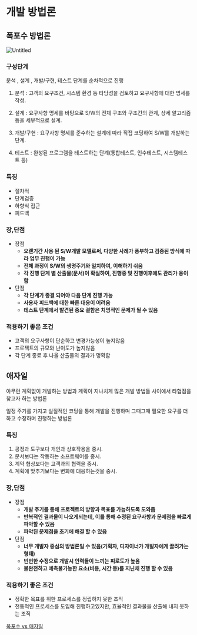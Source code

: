 # 개발 방법론

## 폭포수 방법론

![Untitled](%E1%84%80%E1%85%A2%E1%84%87%E1%85%A1%E1%86%AF%20%E1%84%87%E1%85%A1%E1%86%BC%E1%84%87%E1%85%A5%E1%86%B8%E1%84%85%E1%85%A9%E1%86%AB%2072cbbf97068148a4b83402a240ec2725/Untitled.png)

### 구성단계

분석 , 설계 , 개발/구현, 테스트 단계를 순차적으로 진행

1) 분석 : 고객의 요구조건, 시스템 환경 등 타당성을 검토하고 요구사항에 대한 명세를 작성.

2) 설계 : 요구사항 명세를 바탕으로 S/W의 전체 구조와 구조간의 관계, 상세 알고리즘 등을 세부적으로 설계.

3) 개발/구현 : 요구사항 명세를 준수하는 설계에 따라 직접 코딩하여 S/W를 개발하는 단계.

4) 테스트 : 완성된 프로그램을 테스트하는 단계(통합테스트, 인수테스트, 시스템테스트 등)

### 특징

- 절차적
- 단계검증
- 하향식 접근
- 피드백

### 장,단점

- 장점
    - **오랜기간 사용 된 S/W개발 모델로써, 다양한 사례가 풍부하고 검증된 방식에 따라 업무 진행이 가능**
    - **전체 과정이 S/W의 생명주기와 일치하여, 이해하기 쉬움**
    - **각 진행 단계 별 산출물(문서)이 확실하여, 진행중 및 진행이후에도 관리가 용이함**
- 단점
    - **각 단계가 종결 되어야 다음 단계 진행 가능**
    - **사용자 피드백에 대한 빠른 대응이 어려움**
    - **테스트 단계에서 발견된 중요 결함은 치명적인 문제가 될 수 있음**

### 적용하기 좋은 조건

- 고객의 요구사항이 단순하고 변경가능성이 높지않음
- 프로젝트의 규모와 난이도가 높지않음
- 각 단계 종료 후 나올 산출물의 결과가 명확함

## 애자일

아무런 계획없이 개발하는 방법과 계획이 지나치게 많은 개발 방법들 사이에서 타협점을 찾고자 하는 방법론

일정 주기를 가지고 실질적인 코딩을 통해 개발을 진행하며 그때그때 필요한 요구를 더하고 수정하며 진행하는 방법론

### 특징

1. 공정과 도구보다 개인과 상호작용을 중시.
2. 문서보다는 작동하는 소프트웨어를 중시.
3. 계약 협상보다는 고객과의 협력을 중시.
4. 계획에 맞추기보다는 변화에 대응하는것을 중시.

### 장,단점

- 장점
    - **개발 주기를 통해 프로젝트의 방향과 목표를 가늠하도록 도와줌**
    - **반복적인 결과물이 나오게되는데, 이를 통해 수정된 요구사항과 문제점을 빠르게 파악할 수 있음**
    - **파악된 문제점을 초기에 해결 할 수 있음**
- 단점
    - **너무 개발자 중심의 방법론일 수 있음(기획자, 디자이너가 개발자에게 끌려가는 형태)**
    - **빈번한 수정으로 개발시 인력들이 느끼는 피로도가 높음**
    - **불완전하고 예측불가능한 요소(비용, 시간 등)를 지닌채 진행 할 수 있음**

### 적용하기 좋은 조건

- 정확한 목표를 위한 프로세스를 정립하지 못한 조직
- 전통적인 프로세스를 도입해 진행하고있지만, 효율적인 결과물을 산출해 내지 못하는 조직

[폭포수 vs 애자일](https://www.notion.so/31c70ae546bd4098afac1292b2ae8b00)
